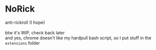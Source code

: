 # NoRick
anti-rickroll (I hope) \
\
btw it's WIP, check back later \
and yes, chrome doesn't like my hardpull bash script, so I put stuff in the `extensions` folder
